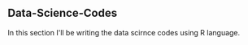 ## Data-Science-Codes ##    
In this section I'll be writing the data scirnce codes using R language.             

     
  
 
 
 
 
